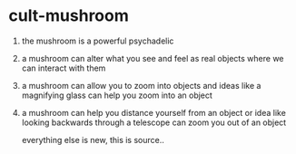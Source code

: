 # cult-mushroom

1. the mushroom is a
   powerful psychadelic

2. a mushroom can alter what
   you see and feel as real
   objects where we
   can interact with them

3. a mushroom can allow you to zoom into objects and ideas like a magnifying glass can help you zoom into an object

4. a mushroom can help you distance yourself from an object or idea like looking backwards through a telescope can zoom you out of an object

   everything else is new,
   this is source..
